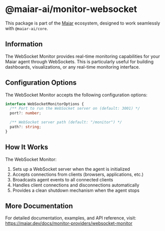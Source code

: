 # @maiar-ai/monitor-websocket

This package is part of the [Maiar](https://maiar.dev) ecosystem, designed to work seamlessly with `@maiar-ai/core`.

## Information

The WebSocket Monitor provides real-time monitoring capabilities for your Maiar agent through WebSockets. This is particularly useful for building dashboards, visualizations, or any real-time monitoring interface.

## Configuration Options

The WebSocket Monitor accepts the following configuration options:

```typescript
interface WebSocketMonitorOptions {
  /** Port to run the WebSocket server on (default: 3001) */
  port?: number;

  /** WebSocket server path (default: "/monitor") */
  path?: string;
}
```

## How It Works

The WebSocket Monitor:

1. Sets up a WebSocket server when the agent is initialized
2. Accepts connections from clients (browsers, applications, etc.)
3. Broadcasts agent events to all connected clients
4. Handles client connections and disconnections automatically
5. Provides a clean shutdown mechanism when the agent stops

## More Documentation

For detailed documentation, examples, and API reference, visit:
https://maiar.dev/docs/monitor-providers/websocket-monitor
